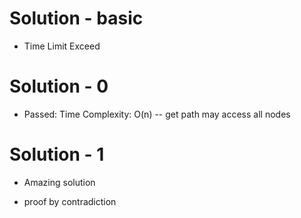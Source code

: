 # Solution - basic

* Time Limit Exceed


# Solution - 0

* Passed: Time Complexity: O(n) -- get path may access all nodes


# Solution - 1

* Amazing solution 

* proof by contradiction

